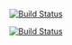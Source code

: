 [![Build Status](http://35.223.245.52:8080/buildStatus/icon?job=instavote%2Fresult-build&subject=Build)](http://35.238.179.221:8080/job/instavote/job/result-build/)

[![Build Status](http://35.223.245.52:8080/buildStatus/icon?job=instavote%2Fresult-test&subject=UnitTest)](http://35.238.179.221:8080/job/instavote/job/result-test/)
